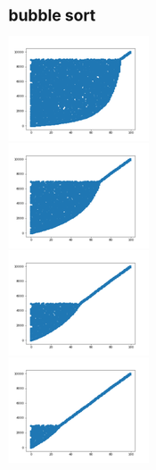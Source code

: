 # bubble sort

<img src="bubble-1000.png" width=50% height=50%>
<img src="bubble-3000.png" width=50% height=50%>
<img src="bubble-5000.png" width=50% height=50%>
<img src="bubble-7000.png" width=50% height=50%>



